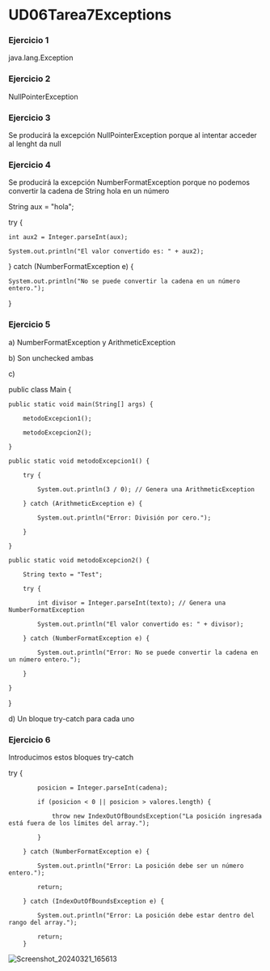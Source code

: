 # UD06Tarea7Exceptions
### Ejercicio 1
java.lang.Exception

### Ejercicio 2
NullPointerException

### Ejercicio 3
Se producirá la excepción NullPointerException porque al intentar acceder al lenght da null

### Ejercicio 4
Se producirá la excepción NumberFormatException porque no podemos convertir la cadena de String hola en un número

String aux = "hola";

try {

    int aux2 = Integer.parseInt(aux);
    
    System.out.println("El valor convertido es: " + aux2);
    
} catch (NumberFormatException e) {

    System.out.println("No se puede convertir la cadena en un número entero.");
    
}

### Ejercicio 5
a) NumberFormatException y ArithmeticException

b) Son unchecked ambas

c)

public class Main {

    public static void main(String[] args) {
    
        metodoExcepcion1();
        
        metodoExcepcion2();
        
    }

    public static void metodoExcepcion1() {
    
        try {
        
            System.out.println(3 / 0); // Genera una ArithmeticException
            
        } catch (ArithmeticException e) {
        
            System.out.println("Error: División por cero.");
            
        }
        
    }

    public static void metodoExcepcion2() {
    
        String texto = "Test";
        
        try {
        
            int divisor = Integer.parseInt(texto); // Genera una NumberFormatException
            
            System.out.println("El valor convertido es: " + divisor);
            
        } catch (NumberFormatException e) {
        
            System.out.println("Error: No se puede convertir la cadena en un número entero.");
            
        }
        
    }
    
}

d) Un bloque try-catch para cada uno

### Ejercicio 6
Introducimos estos bloques try-catch

try {

            posicion = Integer.parseInt(cadena);
            
            if (posicion < 0 || posicion > valores.length) {
            
                throw new IndexOutOfBoundsException("La posición ingresada está fuera de los límites del array.");
                
            }
            
        } catch (NumberFormatException e) {
        
            System.out.println("Error: La posición debe ser un número entero.");
            
            return;
            
        } catch (IndexOutOfBoundsException e) {
        
            System.out.println("Error: La posición debe estar dentro del rango del array.");
            
            return;
        }



![Screenshot_20240321_165613](https://github.com/Programacion2023VictorSanchezSanchez/UD06Tarea7Exceptions/assets/147086408/01b8b5c4-2f62-40d3-b473-b47873cbd0b5)



